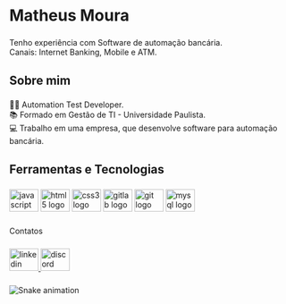 <h1 align="left">Matheus Moura</h1>

###

<p align="left">Tenho experiência com Software de automação bancária.<br>Canais: Internet Banking, Mobile e ATM.</p>

###

<h2 align="left">Sobre mim</h2>

###

<p align="left">👨‍💻 Automation Test Developer.<br>📚 Formado em Gestão de TI - Universidade Paulista.<br>💻 Trabalho em uma empresa, que desenvolve software para automação bancária.</p>

###

<h2 align="left">Ferramentas e Tecnologias</h2>

###

<div align="left">
  <img src="https://cdn.jsdelivr.net/gh/devicons/devicon/icons/javascript/javascript-original.svg" height="40" width="52" alt="javascript logo"  />
  <img src="https://cdn.jsdelivr.net/gh/devicons/devicon/icons/html5/html5-original.svg" height="40" width="52" alt="html5 logo"  />
  <img src="https://cdn.jsdelivr.net/gh/devicons/devicon/icons/css3/css3-original.svg" height="40" width="52" alt="css3 logo"  />
  <img src="https://cdn.jsdelivr.net/gh/devicons/devicon/icons/gitlab/gitlab-original.svg" height="40" width="52" alt="gitlab logo"  />
  <img src="https://cdn.jsdelivr.net/gh/devicons/devicon/icons/git/git-original.svg" height="40" width="52" alt="git logo"  />
  <img src="https://cdn.jsdelivr.net/gh/devicons/devicon/icons/mysql/mysql-original.svg" height="40" width="52" alt="mysql logo"  />
</div>

###

<p align="left">Contatos</p>

###

<div align="left">
  <a href="https://www.linkedin.com/in/matheus-moura-2703469a/" target="_blank">
    <img src="https://raw.githubusercontent.com/maurodesouza/profile-readme-generator/master/src/assets/icons/social/linkedin/default.svg" width="52" height="40" alt="linkedin logo"  />
  </a>
  <a href="mmoura1993#5636" target="_blank">
    <img src="https://raw.githubusercontent.com/maurodesouza/profile-readme-generator/master/src/assets/icons/social/discord/default.svg" width="52" height="40" alt="discord logo"  />
  </a>
</div>

###

<img href="https://raw.githubusercontent.com/demoum/demoum/blob/output/snake.svg" alt="Snake animation" />

###
